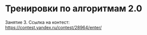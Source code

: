 # Тренировки по алгоритмам 2.0
Занятие 3. Ссылка на контест: https://contest.yandex.ru/contest/28964/enter/
